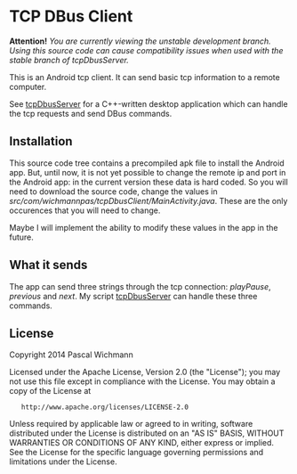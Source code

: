 TCP DBus Client
===============

**Attention!** *You are currently viewing the unstable development branch. Using this source code can cause compatibility issues when used with the stable branch of tcpDbusServer.*

This is an Android tcp client. It can send basic tcp information to a remote computer.

See [tcpDbusServer](http://github.com/wichmannpas/tcpDbusServer) for a C++-written desktop application which can handle the tcp requests and send DBus commands.

Installation
------------

This source code tree contains a precompiled apk file to install the Android app. But, until now, it is not yet possible to change the remote ip and port in the Android app: in the current version these data is hard coded. So you will need to download the source code, change the values in *src/com/wichmannpas/tcpDbusClient/MainActivity.java*. These are the only occurences that you will need to change.

Maybe I will implement the ability to modify these values in the app in the future.

What it sends
-------------

The app can send three strings through the tcp connection: *playPause*, *previous* and *next*. My script [tcpDbusServer](http://github.com/wichmannpas/tcpDbusServer) can handle these three commands.

License
-------

Copyright 2014 Pascal Wichmann

   Licensed under the Apache License, Version 2.0 (the "License");
   you may not use this file except in compliance with the License.
   You may obtain a copy of the License at

       http://www.apache.org/licenses/LICENSE-2.0

   Unless required by applicable law or agreed to in writing, software
   distributed under the License is distributed on an "AS IS" BASIS,
   WITHOUT WARRANTIES OR CONDITIONS OF ANY KIND, either express or implied.
   See the License for the specific language governing permissions and
   limitations under the License.
